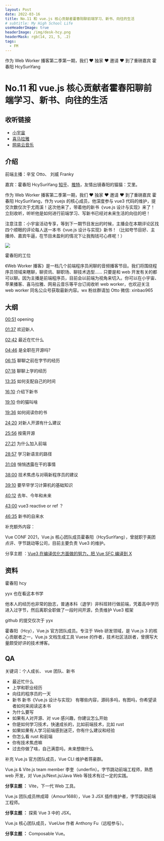 ```yaml
---
layout: Post
date: 2022-03-16
title: No.11 和 vue.js 核心贡献者霍春阳聊前端学习、新书、向往的生活
# subtitle: My High School Life
useHeaderImage: true
headerImage: /img/desk-hcy.png
headerMask: rgb(14, 21, 5, .2)
tags:
  - FM
---
```


作为 Web Worker 播客第二季第一期，我们 ❤ 独家 ❤ 邀请 ❤ 到了重磅嘉宾 霍春阳 HcySunYang

<!-- more -->

# No.11 和 vue.js 核心贡献者霍春阳聊前端学习、新书、向往的生活

## 收听链接

- [小宇宙](https://www.xiaoyuzhoufm.com/episode/62314534adf8ccf5e945251b)
- [喜马拉雅](https://www.ximalaya.com/sound/511373409)
- [网易云音乐](https://music.163.com/#/program?id=2499819450)

## 介绍

前端主播：辛宝 Otto、 刘威 Franky

嘉宾：霍春阳 HcySunYang [知乎](https://www.zhihu.com/people/hcysunyang)、[推特](https://twitter.com/HcySunYang)，友情出镜春阳的猫猫：艾里。

作为 Web Worker 播客第二季第一期，我们 ❤ 独家 ❤ 邀请 ❤ 到了重磅嘉宾 霍春阳 HcySunYang，作为 vuejs 的核心成员，他深度参与 vue3 代码的维护，提交次数仅次于尤雨溪！这次他来了，带着他的新书《vue.js 设计与实现》来了！立刻收听，听听他是如何进行前端学习、写新书已经对未来生活的向往的吧！

注意注意：小宇宙活动专享，等到下一期节目发出的时候，主播会在本期评论区找四个顺眼的评论每人送一本书《vue.js 设计与实现》新书！（比如夸节目好、主播帅、嘉宾牛逼，在节目未盈利的情况下让我掏钱可心疼呢！）

![](/img/desk-hcy.png)

霍春阳的工位

《Web Worker 播客》是一档几个前端程序员闲聊的音频播客节目。我们将围绕程序员领域来瞎聊，聊资讯、聊职场、聊技术选型...... 只要是和 web 开发有关的都可以聊。因为主播是前端程序员，目前会以前端为视角来切入。你可以在小宇宙、苹果播客、喜马拉雅、网易云音乐等平台订阅收听 web worker，也欢迎关注 web worker 同名公众号获取最新内容。wx 粉丝群请加 Otto 微信: xinbao965

## 大纲

[00:51]() opening

[01:37]() 欢迎新人

[02:42]() 最近在忙什么

[04:46]() 是全职在开源吗?

[06:15]() 聊聊之前在字节的经历

[07:18]() 聊聊上学的经历

[13:35]() 如何支配自己的时间

[16:10]() 介绍下新书

[19:10]() 你的猫叫啥

[19:36]() 如何阅读你的书

[24:20]() 对新人开源有什么建议

[25:56]() 按需开源

[27:21]() 为什么加入前端

[28:57]() 学习新语言的路径

[31:08]() 悄悄透露在干的事情

[38:00]() 技术焦虑与对萌新程序员的建议

[39:10]() 要早早学习计算机的基础知识

[40:12]() 去年、今年和未来

[43:00]() vue3 reactive or ref ？

[46:35]() 新书的自来水

补充额外内容：

Vue CONF 2021，Vue.js 核心团队成员霍春阳（HcySunYang），曾就职于美团点评、字节跳动等公司，目前主要负责 Vue3 的维护。

分享主题 ：[Vue3 在编译优化方面做的努力，把 Vue SFC 编译到 X ](https://www.bilibili.com/video/BV1h64y1d7dv)

## 资料

霍春阳 hcy

yyx 也在看这本书学

他本人的经历也非常的励志，普通本科（退学）非科班转行做前端，凭着高中学历进入过字节，然后离职全职做了一段时间开源，负责维护 Vue3 框架

github 的提交仅次于 yyx

霍春阳（Hcy），Vue.js 官方团队成员。专注于 Web 研发领域，是 Vue.js 3 的核心贡献者之一，Vue.js 文档生成工具 Vuese 的作者，技术社区活跃者，曾撰写大量颇受好评的技术博客。

## QA

关键词：个人成长、 vue 团队、新书

- 最近忙什么
- 上学和职业经历
- 向往的程序员的一天
- 新书 新书《Vue.js 设计与实现》 有哪些内容，源码多吗，有图吗，你希望读者如何来阅读这本书
- 为什么要写
- 如果有人对开源、对 vue 感兴趣，你建议怎么开始
- 你是如何学习技术，快速成长的，比如前端技术，比如 rust
- 如果如果有人学习前端感到迷茫，你有什么建议和经验
- 你怎么看 rust 和前端
- 你有技术焦虑嘛
- 过去你做了啥，自己满意吗，未来想做什么

补充
Vue.js 官方团队成员，Vue CLI 维护者蒋豪群。

Vue.js & Vite.js team member 李奎（underfin）。字节跳动前端工程师，熟悉 web 开发，对 Vue.js/Next.js/Java Web 等技术有过一定的实践。

**分享主题 ：** Vite，下一代 Web 工具。

Vue.js 团队成员林成璋（Amour1688），Vue 3 JSX 插件维护者，字节跳动前端工程师。

**分享主题 ：** 探索 Vue 3 中的 JSX。

Vue.js 核心团队成员，VueUse 作者 Anthony Fu（远程参与）。

**分享主题 ：** Composable Vue。
